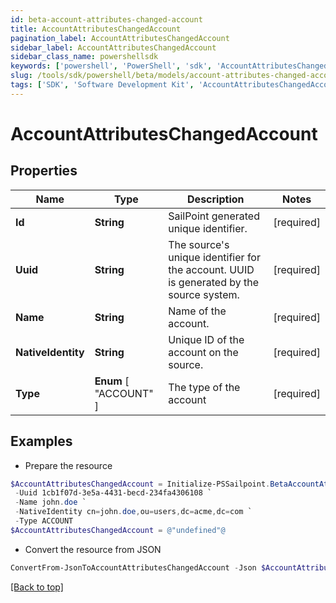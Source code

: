 ```yaml
---
id: beta-account-attributes-changed-account
title: AccountAttributesChangedAccount
pagination_label: AccountAttributesChangedAccount
sidebar_label: AccountAttributesChangedAccount
sidebar_class_name: powershellsdk
keywords: ['powershell', 'PowerShell', 'sdk', 'AccountAttributesChangedAccount', 'BetaAccountAttributesChangedAccount'] 
slug: /tools/sdk/powershell/beta/models/account-attributes-changed-account
tags: ['SDK', 'Software Development Kit', 'AccountAttributesChangedAccount', 'BetaAccountAttributesChangedAccount']
---
```



# AccountAttributesChangedAccount

## Properties

Name | Type | Description | Notes
------------ | ------------- | ------------- | -------------
**Id** | **String** | SailPoint generated unique identifier. | [required]
**Uuid** | **String** | The source's unique identifier for the account. UUID is generated by the source system. | [required]
**Name** | **String** | Name of the account. | [required]
**NativeIdentity** | **String** | Unique ID of the account on the source. | [required]
**Type** |  **Enum** [  "ACCOUNT" ] | The type of the account | [required]

## Examples

- Prepare the resource
```powershell
$AccountAttributesChangedAccount = Initialize-PSSailpoint.BetaAccountAttributesChangedAccount  -Id 52170a74-ca89-11ea-87d0-0242ac130003 `
 -Uuid 1cb1f07d-3e5a-4431-becd-234fa4306108 `
 -Name john.doe `
 -NativeIdentity cn=john.doe,ou=users,dc=acme,dc=com `
 -Type ACCOUNT
$AccountAttributesChangedAccount = @"undefined"@
```

- Convert the resource from JSON
```powershell
ConvertFrom-JsonToAccountAttributesChangedAccount -Json $AccountAttributesChangedAccount
```


[[Back to top]](#) 

